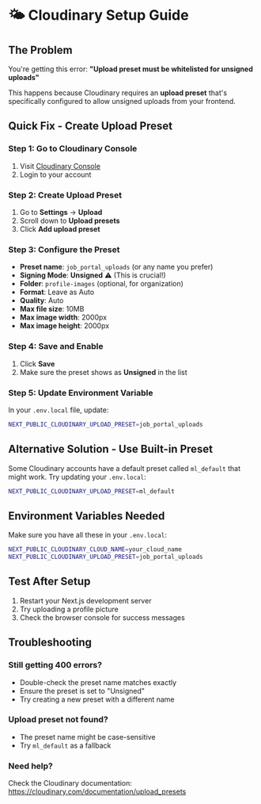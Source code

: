 # 🌤️ Cloudinary Setup Guide

## The Problem
You're getting this error: **"Upload preset must be whitelisted for unsigned uploads"**

This happens because Cloudinary requires an **upload preset** that's specifically configured to allow unsigned uploads from your frontend.

## Quick Fix - Create Upload Preset

### Step 1: Go to Cloudinary Console
1. Visit [Cloudinary Console](https://cloudinary.com/console)
2. Login to your account

### Step 2: Create Upload Preset
1. Go to **Settings** → **Upload**
2. Scroll down to **Upload presets**
3. Click **Add upload preset**

### Step 3: Configure the Preset
- **Preset name**: `job_portal_uploads` (or any name you prefer)
- **Signing Mode**: **Unsigned** ⚠️ (This is crucial!)
- **Folder**: `profile-images` (optional, for organization)
- **Format**: Leave as Auto
- **Quality**: Auto
- **Max file size**: 10MB
- **Max image width**: 2000px
- **Max image height**: 2000px

### Step 4: Save and Enable
1. Click **Save**
2. Make sure the preset shows as **Unsigned** in the list

### Step 5: Update Environment Variable
In your `.env.local` file, update:
```bash
NEXT_PUBLIC_CLOUDINARY_UPLOAD_PRESET=job_portal_uploads
```

## Alternative Solution - Use Built-in Preset

Some Cloudinary accounts have a default preset called `ml_default` that might work. Try updating your `.env.local`:

```bash
NEXT_PUBLIC_CLOUDINARY_UPLOAD_PRESET=ml_default
```

## Environment Variables Needed

Make sure you have all these in your `.env.local`:

```bash
NEXT_PUBLIC_CLOUDINARY_CLOUD_NAME=your_cloud_name
NEXT_PUBLIC_CLOUDINARY_UPLOAD_PRESET=job_portal_uploads
```

## Test After Setup

1. Restart your Next.js development server
2. Try uploading a profile picture
3. Check the browser console for success messages

## Troubleshooting

### Still getting 400 errors?
- Double-check the preset name matches exactly
- Ensure the preset is set to "Unsigned"
- Try creating a new preset with a different name

### Upload preset not found?
- The preset name might be case-sensitive
- Try `ml_default` as a fallback

### Need help?
Check the Cloudinary documentation: https://cloudinary.com/documentation/upload_presets
